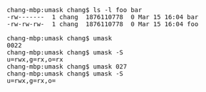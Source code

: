 <pre>
chang-mbp:umask chang$ ls -l foo bar
-rw-------  1 chang  1876110778  0 Mar 15 16:04 bar
-rw-rw-rw-  1 chang  1876110778  0 Mar 15 16:04 foo

chang-mbp:umask chang$ umask
0022
chang-mbp:umask chang$ umask -S
u=rwx,g=rx,o=rx
chang-mbp:umask chang$ umask 027
chang-mbp:umask chang$ umask -S
u=rwx,g=rx,o=
</pre>